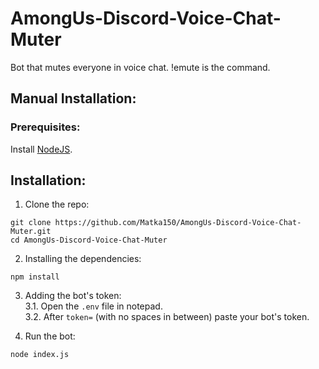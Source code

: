 # AmongUs-Discord-Voice-Chat-Muter
Bot that mutes everyone in voice chat. !emute is the command.

## Manual Installation:
### Prerequisites:
Install <a href="https://nodejs.org/en/">NodeJS</a>.<br />

## Installation:
1. Clone the repo:
```
git clone https://github.com/Matka150/AmongUs-Discord-Voice-Chat-Muter.git
cd AmongUs-Discord-Voice-Chat-Muter
```
2. Installing the dependencies:
```
npm install
```
3. Adding the bot's token:<br />
  3.1. Open the `.env` file in notepad. <br />
  3.2. After `token=` (with no spaces in between) paste your bot's token. <br />

4. Run the bot:
```
node index.js
```

